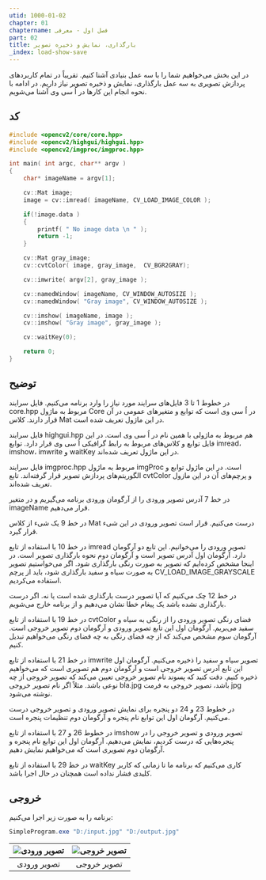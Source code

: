 ```yaml
---
utid: 1000-01-02
chapter: 01
chaptername: فصل اول - معرفی
part: 02
title: بارگذاری، نمایش و ذخیره تصویر
_index: load-show-save
---
```


در این بخش می‌خواهیم شما را با سه عمل بنیادی آشنا کنیم. تقریباً در تمام کاربردهای پردازش تصویری به سه عمل بارگذاری، نمایش و ذخیره تصویر نیاز داریم. در ادامه با نحوه انجام این کارها در اُ سی وی آشنا می‌شویم.



## کد

```c++
#include <opencv2/core/core.hpp>
#include <opencv2/highgui/highgui.hpp>
#include <opencv2/imgproc/imgproc.hpp>

int main( int argc, char** argv )
{
    char* imageName = argv[1];

    cv::Mat image;
    image = cv::imread( imageName, CV_LOAD_IMAGE_COLOR );

    if(!image.data )
    {
        printf( " No image data \n " );
        return -1;
    }

    cv::Mat gray_image;
    cv::cvtColor( image, gray_image,  CV_BGR2GRAY);

    cv::imwrite( argv[2], gray_image );

    cv::namedWindow( imageName, CV_WINDOW_AUTOSIZE );
    cv::namedWindow( "Gray image", CV_WINDOW_AUTOSIZE );

    cv::imshow( imageName, image );
    cv::imshow( "Gray image", gray_image );

    cv::waitKey(0);

    return 0;
}
```



## توضیح

در خطوط 1 تا 3 فایل‌های سرایند مورد نیاز را وارد برنامه می‌کنیم. فایل سرایند core.hpp مربوط به ماژول Core در اُ سی وی است که توابع و متغیرهای عمومی در آن قرار دارند. کلاس Mat در این ماژول تعریف شده است.

فایل سرایند highgui.hpp هم مربوط به ماژولی با همین نام در اُ سی وی است. در این فایل توابع و کلاس‌های مربوط به رابط گرافیکی اُ سی وی قرار دارد. توابع imread، imshow، imwrite و waitKey در این ماژول تعریف شده‌اند.

فایل سرایند imgproc.hpp مربوط به ماژول imgProc است. در این ماژول توابع و الگوریتم‌های پردازش تصویر قرار گرفته‌اند. تابع cvtColor و پرچم‌های آن در این مازول تعریف شده‌اند.

در خط 7 آدرس تصویر ورودی را از آرگومان ورودی برنامه می‌گیریم و در متغیر imageName قرار می‌دهیم.

در خط 9 یک شیء از کلاس Mat درست می‌کنیم. قرار است تصویر ورودی در این شیء قرار گیرد.

در خط 10 با استفاده از تابع imread تصویر ورودی را می‌خوانیم. این تابع دو آرگومان دارد. آرگومان اول آدرس تصویر است و آرگومان دوم نحوه بارگذاری تصویر است. در اینجا مشخص کرده‌ایم که تصویر به صورت رنگی بارگذاری شود. اگر می‌خواستیم تصویر به صورت سیاه و سفید بارگذاری شود، باید از پرچم CV_LOAD_IMAGE_GRAYSCALE استفاده می‌کردیم.

در خط 12 چک می‌کنیم که آیا تصویر درست بارگذاری شده است یا نه. اگر درست بارگذاری نشده باشد یک پیغام خطا نشان می‌دهیم و از برنامه خارج می‌شویم.

در خط 19 با استفاده از تابع cvtColor فضای رنگی تصویر ورودی را از رنگی به سیاه و سفید می‌بریم. آرگومان اول این تابع تصویر ورودی و آرگومان دوم تصویر خروجی است. آرگومان سوم مشخص می‌کند که از چه فضای رنگی به چه فضای رنگی می‌خواهیم تبدیل کنیم.

در خط 21 با استفاده از تابع imwrite تصویر سیاه و سفید را ذخیره می‌کنیم. آرگومان اول این تابع آدرس تصویر خروجی است و آرگومان دوم هم تصویری است که می‌خواهیم ذخیره کنیم. دقت کنید که پسوند نام تصویر خروجی تعیین می‌کند که تصویر خروجی از چه نوعی باشد. مثلاً اگر نام تصویر خروجی bla.jpg باشد، تصویر خروجی به فرمت jpg نوشته می‌شود.

در خطوط 23 و 24 دو پنجره برای نمایش تصویر ورودی و تصویر خروجی درست می‌کنیم. آرگومان اول این توابع نام پنجره و آرگومان دوم تنظیمات پنجره است.

در خطوط 26 و 27 با استفاده از تابع imshow تصویر ورودی و تصویر خروجی را در پنجره‌هایی که درست کردیم، نمایش می‌دهیم. آرگومان اول این توابع نام پنجره و آرگومان دوم تصویری است که می‌خواهیم نمایش دهیم.

در خط 29 با استفاده از تابع waitKey کاری می‌کنیم که برنامه ما تا زمانی که کاربر کلیدی فشار نداده است همچنان در حال اجرا باشد.



## خروجی

برنامه را به صورت زیر اجرا می‌کنیم:

```powershell
SimpleProgram.exe "D:/input.jpg" "D:/output.jpg"
```

| ![تصویر ورودی](/opencv-book/media/image3.jpg) | ![تصویر خروجی](/opencv-book/media/image4.jpg) |
| :---------------------------------: | :---------------------------------: |
|             تصویر ورودی             |             تصویر خروجی             |

